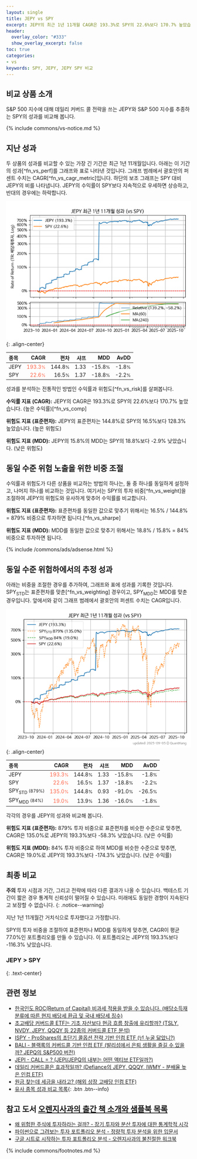 ```yaml
---
layout: single
title: JEPY vs SPY
excerpt: JEPY의 최근 1년 11개월 CAGR은 193.3%로 SPY의 22.6%보다 170.7% 높았습니다.
header:
  overlay_color: "#333"
  show_overlay_excerpt: false
toc: true
categories:
- vs
keywords: SPY, JEPY, JEPY SPY 비교
---
```


## 비교 상품 소개


S&P 500 지수에 대해 데일리 커버드 콜 전략을 쓰는 JEPY와 S&P 500 지수를 추종하는 SPY의 성과를 비교해 봅니다.



{% include commons/vs-notice.md %}

## 지난 성과

두 상품의 성과를 비교할 수 있는 가장 긴 기간은 최근 1년 11개월입니다. 아래는 이 기간의 성과[^fn_vs_perf]를 그래프와 표로 나타낸 것입니다.
그래프 범례에서 괄호안의 퍼센트 수치는 CAGR[^fn_vs_cagr_metric]입니다.
하단의 보조 그래프는 SPY 대비 JEPY의 비를 나타냅니다.
JEPY의 수익률이 SPY보다 지속적으로 우세하면 상승하고, 반대의 경우에는 하락합니다.

![JEPY](/vs/images/jepy-vs-spy_dual.png){: .align-center}

| **종목** | **CAGR** | **편차** | **샤프** | **MDD** | **AvDD** |
| :------------ | ------: | -----------: | -------: | ------: | -------: |
| JEPY | <span style="color: tomato">193.3<small>%</small></span> | 144.8<small>%</small> | 1.33 | -15.8<small>%</small> | -1.8<small>%</small> |
| SPY | <span style="color: tomato">22.6<small>%</small></span> | 16.5<small>%</small> | 1.37 | -18.8<small>%</small> | -2.2<small>%</small> |

<!-- more -->


성과를 분석하는 전통적인 방법인 수익률과 위험도[^fn_vs_risk]를 살펴봅니다.

**수익률 지표 (CAGR):** JEPY의 CAGR은 193.3%로 SPY의 22.6%보다 170.7% 높았습니다. (높은 수익률)[^fn_vs_comp]

**위험도 지표 (표준편차):** JEPY의 표준편차는 144.8%로 SPY의 16.5%보다 128.3% 높았습니다. (높은 위험도)

**위험도 지표 (MDD):** JEPY의 15.8%의 MDD는 SPY의 18.8%보다 -2.9% 낮았습니다. (낮은 위험도)



## 동일 수준 위험 노출을 위한 비중 조절

수익률과 위험도가 다른 상품을 비교하는 방법의 하나는, 둘 중 하나를 동일하게 설정하고, 나머지 하나를 비교하는 것입니다.
여기서는 SPY의 투자 비중[^fn_vs_weight]을 조절하여 JEPY의 위험도와 유사하게 맞추어 수익률를 비교합니다.

**위험도 지표 (표준편차):** 표준편차를 동일한 값으로 맞추기 위해서는 16.5% / 144.8% = 879% 비중으로 투자하면 됩니다.[^fn_vs_sharpe]

**위험도 지표 (MDD):** MDD를 동일한 값으로 맞추기 위해서는 18.8% / 15.8% = 84% 비중으로 투자하면 됩니다.


{% include /commons/ads/adsense.html %}



## 동일 수준 위험하에서의 추정 성과

아래는 비중을 조절한 경우를 추가하여, 그래프와 표에 성과를 기록한 것입니다.
SPY<sub>STD</sub>는 표준편차를 맞춘[^fn_vs_weighting] 경우이고, SPY<sub>MDD</sub>는 MDD를 맞춘 경우입니다.
앞에서와 같이 그래프 범례에서 괄호안의 퍼센트 수치는 CAGR입니다.


![JEPY](/vs/images/jepy-vs-spy.png){: .align-center}



| **종목** | **CAGR** | **편차** | **샤프** | **MDD** | **AvDD** |
| :------------ | ------: | -----------: | -------: | ------: | -------: |
| JEPY | <span style="color: tomato">193.3<small>%</small></span> | 144.8<small>%</small> | 1.33 | -15.8<small>%</small> | -1.8<small>%</small> |
| SPY | <span style="color: tomato">22.6<small>%</small></span> | 16.5<small>%</small> | 1.37 | -18.8<small>%</small> | -2.2<small>%</small> |
| SPY<sub>STD</sub> <small>(879%)</small> | <span style="color: tomato">135.0<small>%</small></span> | 144.8<small>%</small> | 0.93 | -91.0<small>%</small> | -26.5<small>%</small> |
| SPY<sub>MDD</sub> <small>(84%)</small> | <span style="color: tomato">19.0<small>%</small></span> | 13.9<small>%</small> | 1.36 | -16.0<small>%</small> | -1.8<small>%</small> |



각각의 경우를 JEPY의 성과와 비교해 봅니다.

**위험도 지표 (표준편차):** 879% 투자 비중으로 표준편차를 비슷한 수준으로 맞추면, CAGR은 135.0%로 JEPY의 193.3%보다 -58.3% 낮았습니다. (낮은 수익률)

**위험도 지표 (MDD):** 84% 투자 비중으로 하여 MDD를 비슷한 수준으로 맞추면, CAGR은 19.0%로 JEPY의 193.3%보다 -174.3% 낮았습니다. (낮은 수익률)




## 최종 비교

**주의** 투자 시점과 기간, 그리고 전략에 따라 다른 결과가 나올 수 있습니다. 백테스트 기간이 짧은 경우 통계적 신뢰성이 떨어질 수 있습니다. 미래에도 동일한 경향이 지속된다고 보장할 수 없습니다.
{: .notice--warning}

지난 1년 11개월간 거치식으로 투자했다고 가정합니다.

SPY의 투자 비중을 조절하여 표준편차나 MDD를 동일하게 맞추면, CAGR이 평균 77.0%인 포트폴리오를 만들 수 있습니다.
이 포트폴리오는 JEPY의 193.3%보다 -116.3% 낮았습니다.

### JEPY &gt; SPY
{: .text-center}


## 관련 정보

- [한국인도 ROC(Return of Capital) 비과세 적용을 받을 수 있습니다. (배당소득재분류에 따른 현지 배당세 환급 및 국내 배당세 징수)](https://kongdori.tistory.com/299)
- [초고배당 커버드콜 ETF는 기초 자산보다 현금 흐름 창출에 유리할까? (TSLY, NVDY, JEPY, QQQY 등 22종의 커버드콜 ETF 분석)](https://kongdori.tistory.com/286)
- [ISPY - ProShares의 초단기 콜옵션 전략 기반 인컴 ETF (넌 누굴 닮았니?)](https://kongdori.tistory.com/267)
- [BALI - 블랙록의 커버드콜 기반 인컴 ETF (발리섬에서 은퇴 생활을 즐길 수 있을까? JEPQ의 S&P500 버전)](https://kongdori.tistory.com/261)
- [JEPI - CALL = ? (JEPI/JEPQ의 내부는 어떤 액티브 ETF일까?)](https://kongdori.tistory.com/256)
- [데일리 커버드콜은 효과적일까? (Defiance의 JEPY, QQQY, IWMY - 분배율 높은 인컴 ETF)](https://kongdori.tistory.com/235)
- [원금 찾는데 세금을 내라고? (해외 상장 고배당 인컴 ETF)](https://kongdori.tistory.com/206)
- [유사 종목 성과 비교 목록](/vs/){: .btn .btn--info}


## 참고 도서 [오렌지사과의 출간 책 소개와 샘플북 목록](https://kongdori.tistory.com/691)

- [왜 위험한 주식에 투자하라는 걸까? - 장기 투자와 분산 투자에 대한 통계학적 시각](https://kongdori.tistory.com/421)
- [파이썬으로 그려보는 투자 포트폴리오 분석  - 정량적 투자 분석을 위한 입문서](https://kongdori.tistory.com/643)
- [구글 시트로 시작하는 투자 포트폴리오 분석 - 오렌지사과의 불친절한 워크북](https://kongdori.tistory.com/449)

{% include commons/footnotes.md %}